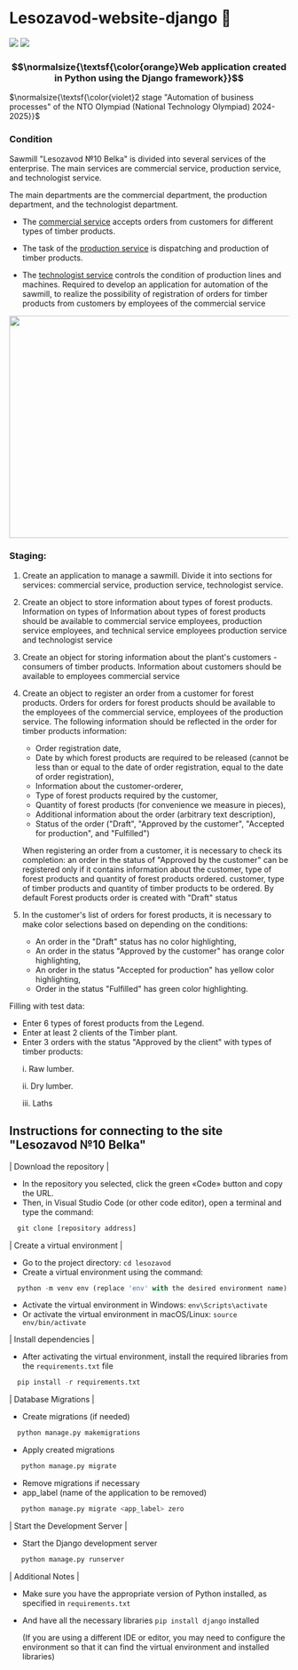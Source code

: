 # Lesozavod-website-django 🐍

[![](https://img.shields.io/badge/github(django)-blueviolet?style=for-the-badge)](https://github.com/django)
[![](https://img.shields.io/badge/book(django)-green?style=for-the-badge)](https://www.djangoproject.com/)

### $$\normalsize{\textsf{\color{orange}Web application created in Python using the Django framework}}$$

$\normalsize{\textsf{\color{violet}2 stage "Automation of business processes" of the NTO Olympiad (National Technology Olympiad) 2024-2025}}$

### Condition
Sawmill "Lesozavod №10 Belka" is divided into several services of the enterprise. 
The main services are commercial service, production service, and technologist service.

The main departments are the commercial department, the production department, and the technologist department.

- The <ins>commercial service</ins> accepts orders from customers for different types of timber products. 

- The task of the <ins>production service</ins> is dispatching and production of timber products. 

- The <ins>technologist service</ins> controls the condition of production lines and machines. Required to develop an application for automation of the sawmill, to realize the possibility of registration of orders for timber products from customers by employees of the commercial service

<img src="https://i.ibb.co/r4Fy7N1/2024-11-14-223238.png" width="800" height="400">

### Staging:

1. Create an application to manage a sawmill. Divide it into sections for 
services: commercial service, production service, technologist service.


2. Create an object to store information about types of forest products. Information on types of 
Information about types of forest products should be available to commercial service employees, production service employees, and technical service employees 
production service and technologist service

3. Create an object for storing information about the plant's customers - consumers of 
timber products. Information about customers should be available to employees 
commercial service

4. Create an object to register an order from a customer for forest products. Orders for 
orders for forest products should be available to the employees of the commercial service, employees of the 
production service. The following information should be reflected in the order for timber products 
information:
    * Order registration date,
    * Date by which forest products are required to be released (cannot be less than or equal to the date of order registration, equal to the date of order registration),
    * Information about the customer-orderer,
    * Type of forest products required by the customer,
    * Quantity of forest products (for convenience we measure in pieces),
    * Additional information about the order (arbitrary text description),
    * Status of the order ("Draft", "Approved by the customer", "Accepted for production", and
"Fulfilled")

    When registering an order from a customer, it is necessary to check its completion: an order in the status of 
"Approved by the customer" can be registered only if it contains information about the customer, type of forest products and quantity of forest products ordered. 
customer, type of timber products and quantity of timber products to be ordered. By default 
Forest products order is created with "Draft" status

5. In the customer's list of orders for forest products, it is necessary to make color selections based on 
depending on the conditions:
    * An order in the "Draft" status has no color highlighting,
    * An order in the status "Approved by the customer" has orange color highlighting,
    * An order in the status "Accepted for production" has yellow color highlighting,
    * Order in the status "Fulfilled" has green color highlighting.

Filling with test data:
* Enter 6 types of forest products from the Legend.
* Enter at least 2 clients of the Timber plant.
* Enter 3 orders with the status "Approved by the client" with types of timber products:
    <p>i. Raw lumber.</p>
    <p>ii. Dry lumber.</p>
    <p>iii. Laths</p>

## Instructions for connecting to the site "Lesozavod №10 Belka"

| Download the repository |

* In the repository you selected, click the green «Code» button and copy the URL.
* Then, in Visual Studio Code (or other code editor), open a terminal and type the command:
  
```python
  git clone [repository address]
```

| Create a virtual environment |

* Go to the project directory: `cd lesozavod`
* Create a virtual environment using the command:
  
```python
  python -m venv env (replace 'env' with the desired environment name)
```

* Activate the virtual environment in Windows: `env\Scripts\activate`
* Or activate the virtual environment in macOS/Linux: `source env/bin/activate`
  
| Install dependencies |

* After activating the virtual environment, install the required libraries from the `requirements.txt` file
 
```python
  pip install -r requirements.txt
```

| Database Migrations |


* Create migrations (if needed)
  
```python
  python manage.py makemigrations
```

* Apply created migrations
  
```python
   python manage.py migrate
```

* Remove migrations if necessary
* app_label (name of the application to be removed)

```python
   python manage.py migrate <app_label> zero
```

| Start the Development Server |

* Start the Django development server

```python
   python manage.py runserver
```

| Additional Notes |
  
* Make sure you have the appropriate version of Python installed, as specified in `requirements.txt`
* And have all the necessary libraries `pip install django` installed
  
  (If you are using a different IDE or editor, you may need to configure the environment so that it can find the virtual environment and installed libraries)
